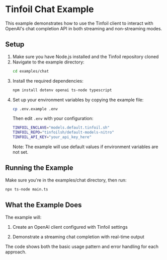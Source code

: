 # Tinfoil Chat Example

This example demonstrates how to use the Tinfoil client to interact with OpenAI's chat completion API in both streaming and non-streaming modes.

## Setup

1. Make sure you have Node.js installed and the Tinfoil repository cloned
2. Navigate to the example directory:
   ```bash
   cd examples/chat
   ```
3. Install the required dependencies:
   ```bash
   npm install dotenv openai ts-node typescript
   ```
4. Set up your environment variables by copying the example file:
   ```bash
   cp .env.example .env
   ```
   Then edit `.env` with your configuration:
   ```bash
   TINFOIL_ENCLAVE="models.default.tinfoil.sh"
   TINFOIL_REPO="tinfoilsh/default-models-nitro"
   TINFOIL_API_KEY="your_api_key_here"
   ```
   Note: The example will use default values if environment variables are not set.

## Running the Example

Make sure you're in the examples/chat directory, then run:
```bash
npx ts-node main.ts
```

## What the Example Does

The example will:

1. Create an OpenAI client configured with Tinfoil settings

2. Demonstrate a streaming chat completion with real-time output

The code shows both the basic usage pattern and error handling for each approach. 